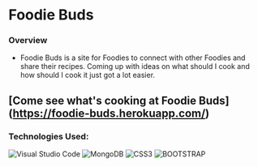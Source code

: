 # Foodie Buds
### Overview
- Foodie Buds is a site for Foodies to connect with other Foodies and share their recipes.  Coming up with ideas on what should I cook and how should I cook it just got a lot easier.

## [Come see what's cooking at Foodie Buds] (https://foodie-buds.herokuapp.com/)

### Technologies Used:
![Visual Studio Code](https://img.shields.io/badge/Visual%20Studio%20Code-0078d7.svg?style=for-the-badge&logo=visual-studio-code&logoColor=white)
![MongoDB](https://img.shields.io/badge/MongoDB-4EA94B?style=for-the-badge&logo=mongodb&logoColor=white)
![CSS3](https://img.shields.io/badge/css3-%231572B6.svg?style=for-the-badge&logo=css3&logoColor=white)
![BOOTSTRAP](https://img.shields.io/badge/Bootstrap-563D7C?style=for-the-badge&logo=bootstrap&logoColor=white)
